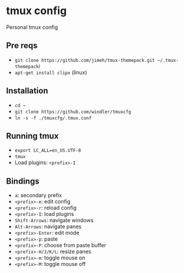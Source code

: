 # tmux config
Personal tmux config

## Pre reqs
* `git clone https://github.com/jimeh/tmux-themepack.git ~/.tmux-themepack`i
* `apt-get install clipx` (linux)

## Installation
* `cd ~`
* `git clone https://github.com/windler/tmuxcfg`
* `ln -s -f ./tmuxcfg/.tmux.conf`

## Running tmux
* `export LC_ALL=en_US.UTF-8`
* `tmux`
* Load plugins: `<prefix>-I`

## Bindings
* `a`: secondary prefix
* `<prefix>-e`: edit config
* `<prefix>-r`: reload config
* `<prefix>-I`: load plugins
* `Shift-Arrows`: navigate windows
* `Alt-Arrows`: navigate panes
* `<prefix>-Enter`: edit mode
* `<prefix>-p`: paste
* `<prefix>-P`: choose from paste buffer
* `<prefix>-H/J/K/L`: resize panes
* `<prefix>-m`: toggle mouse on
* `<prefix>-M`: toggle mouse off
